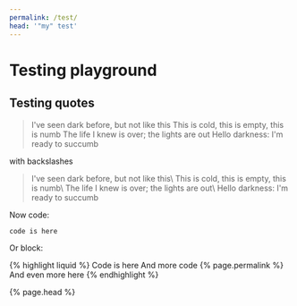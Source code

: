 ```yaml
---
permalink: /test/
head: '"my" test'
---
```


# Testing playground

## Testing quotes

> I've seen dark before, but not like this
> This is cold, this is empty, this is numb
> The life I knew is over; the lights are out
> Hello darkness: I'm ready to succumb

with backslashes

> I've seen dark before, but not like this\\
> This is cold, this is empty, this is numb\\
> The life I knew is over; the lights are out\\
> Hello darkness: I'm ready to succumb

Now code:

`code is here`

Or block:

{% highlight liquid %}
Code is here
And more code
{% page.permalink %}
And even more here
{% endhighlight %}

{% page.head %}